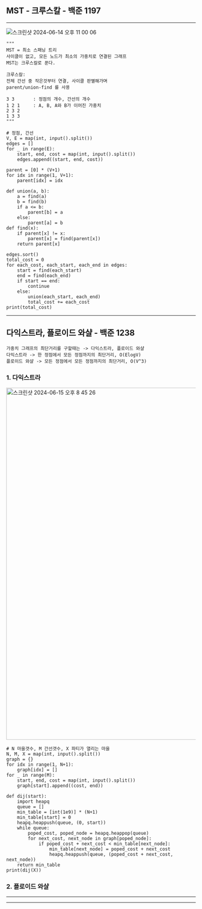 
## MST - 크루스칼 - 백준 1197
---

![스크린샷 2024-06-14 오후 11 00 06](https://github.com/briiidgehong/A3_algorithm_essential/assets/73451727/9284e441-b884-465e-8649-5304479af685)

```
"""
MST = 최소 스패닝 트리
사이클이 없고, 모든 노드가 최소의 가중치로 연결된 그래프
MST는 크루스칼로 푼다.

크루스칼:
전체 간선 중 작은것부터 연결, 사이클 판별해가며
parent/union-find 를 사용

3 3       : 정점의 개수, 간선의 개수
1 2 1     : A, B, A와 B가 이어진 가중치
2 3 2
1 3 3
"""

# 정점, 간선
V, E = map(int, input().split())
edges = []
for _ in range(E):
    start, end, cost = map(int, input().split())
    edges.append((start, end, cost))

parent = [0] * (V+1)
for idx in range(1, V+1):
    parent[idx] = idx

def union(a, b):
    a = find(a)
    b = find(b)
    if a <= b:
        parent[b] = a
    else:
        parent[a] = b
def find(x):
    if parent[x] != x:
        parent[x] = find(parent[x])
    return parent[x]

edges.sort()
total_cost = 0
for each_cost, each_start, each_end in edges:
    start = find(each_start)
    end = find(each_end)
    if start == end:
        continue
    else:
        union(each_start, each_end)
        total_cost += each_cost
print(total_cost)

```
---

## 다익스트라, 플로이드 와샬 - 백준 1238
```
가중치 그래프의 최단거리를 구할때는 -> 다익스트라, 플로이드 와샬
다익스트라 -> 한 정점에서 모든 정점까지의 최단거리, O(ElogV)
플로이드 와샬 -> 모든 정점에서 모든 정점까지의 최단거리, O(V^3)
```

### 1. 다익스트라
<img width="933" alt="스크린샷 2024-06-15 오후 8 45 26" src="https://github.com/briiidgehong/A3_algorithm_essential/assets/73451727/d36797b7-429f-4745-b016-db6cc80cfeb8">

```
# N 마을갯수, M 간선갯수, X 파티가 열리는 마을
N, M, X = map(int, input().split())
graph = {}
for idx in range(1, N+1):
    graph[idx] = []
for _ in range(M):
    start, end, cost = map(int, input().split())
    graph[start].append((cost, end))

def dij(start):
    import heapq
    queue = []
    min_table = [int(1e9)] * (N+1)
    min_table[start] = 0
    heapq.heappush(queue, (0, start))
    while queue:
        poped_cost, poped_node = heapq.heappop(queue)
        for next_cost, next_node in graph[poped_node]:
            if poped_cost + next_cost < min_table[next_node]:
                min_table[next_node] = poped_cost + next_cost
                heapq.heappush(queue, (poped_cost + next_cost, next_node))
    return min_table
print(dij(X))

```

### 2. 플로이드 와샬


---



---
